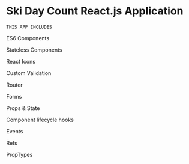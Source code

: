 # Ski Day Count React.js Application

`THIS APP INCLUDES`

ES6 Components

Stateless Components

React Icons

Custom Validation

Router

Forms

Props & State

Component lifecycle hooks

Events

Refs

PropTypes